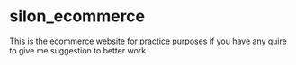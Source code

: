 # silon_ecommerce
This is the ecommerce website for practice purposes if you have any quire to give me suggestion to better work  
